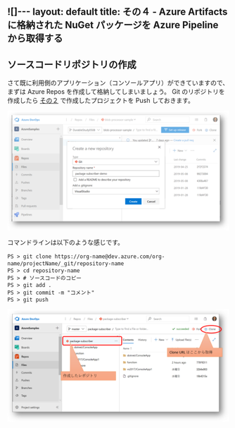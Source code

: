 ![]---
layout: default
title: その４ - Azure Artifacts に格納された NuGet パッケージを Azure Pipeline から取得する
---

## ソースコードリポジトリの作成

さて既に利用側のアプリケーション（コンソールアプリ）ができていますので、まずは Azure Repos を作成して格納してしまいましょう。
Git のリポジトリを作成したら [その２](./contents2.md) で作成したプロジェクトを Push しておきます。

![ソースコードリポジトリの作成](./images/create-repo.png)

コマンドラインは以下のような感じです。

```pwsh
PS > git clone https://org-name@dev.azure.com/org-name/projectName/_git/repository-name
PS > cd repository-name
PS > # ソースコードのコピー
PS > git add .
PS > git commit -m "コメント"
PS > git push
```

![ソースコードの格納](./images/source-code-repository.png)
